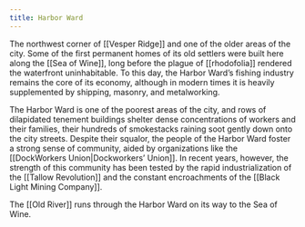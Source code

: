 ```yaml
---
title: Harbor Ward
---
```


The northwest corner of [[Vesper Ridge]] and one of the older areas of the city. Some of the first permanent homes of its old settlers were built here along the [[Sea of Wine]], long before the plague of [[rhodofolia]] rendered the waterfront uninhabitable. To this day, the Harbor Ward’s fishing industry remains the core of its economy, although in modern times it is heavily supplemented by shipping, masonry, and metalworking.

The Harbor Ward is one of the poorest areas of the city, and rows of dilapidated tenement buildings shelter dense concentrations of workers and their families, their hundreds of smokestacks raining soot gently down onto the city streets. Despite their squalor, the people of the Harbor Ward foster a strong sense of community, aided by organizations like the [[DockWorkers Union|Dockworkers’ Union]]. In recent years, however, the strength of this community has been tested by the rapid industrialization of the [[Tallow Revolution]] and the constant encroachments of the [[Black Light Mining Company]].

The [[Old River]] runs through the Harbor Ward on its way to the Sea of Wine.